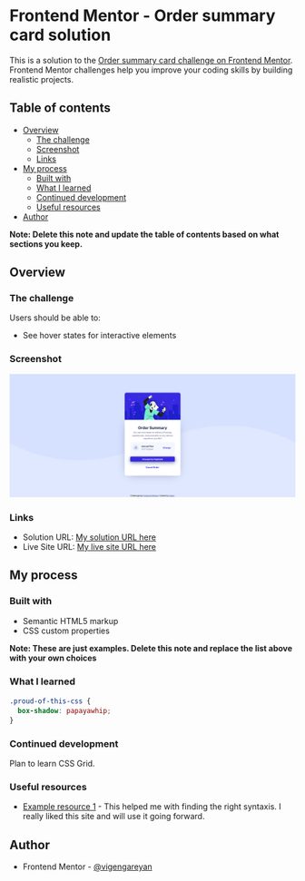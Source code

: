 # Frontend Mentor - Order summary card solution

This is a solution to the [Order summary card challenge on Frontend Mentor](https://www.frontendmentor.io/challenges/order-summary-component-QlPmajDUj). Frontend Mentor challenges help you improve your coding skills by building realistic projects. 

## Table of contents

- [Overview](#overview)
  - [The challenge](#the-challenge)
  - [Screenshot](#screenshot)
  - [Links](#links)
- [My process](#my-process)
  - [Built with](#built-with)
  - [What I learned](#what-i-learned)
  - [Continued development](#continued-development)
  - [Useful resources](#useful-resources)
- [Author](#author)

**Note: Delete this note and update the table of contents based on what sections you keep.**

## Overview

### The challenge

Users should be able to:

- See hover states for interactive elements

### Screenshot

![](https://github.com/vigengareyan/order-summary-component-1/blob/main/OSC.png)

### Links

- Solution URL: [My solution URL here](https://github.com/vigengareyan/order-summary-component-1)
- Live Site URL: [My live site URL here](https://order-summary-component-1.vigengareyan.repl.co/)

## My process

### Built with

- Semantic HTML5 markup
- CSS custom properties

**Note: These are just examples. Delete this note and replace the list above with your own choices**

### What I learned

```css
.proud-of-this-css {
  box-shadow: papayawhip;
}
```

### Continued development

Plan to learn CSS Grid.

### Useful resources

- [Example resource 1](https://developer.mozilla.org/) - This helped me with finding the right syntaxis. I really liked this site and will use it going forward.

## Author

- Frontend Mentor - [@vigengareyan](https://www.frontendmentor.io/profile/vigengareyan)

